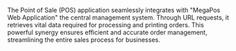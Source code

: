 The Point of Sale (POS) application seamlessly integrates with "MegaPos Web Application" the central management system. Through URL requests, it retrieves vital data required for processing and printing orders. This powerful synergy ensures efficient and accurate order management, streamlining the entire sales process for businesses.
